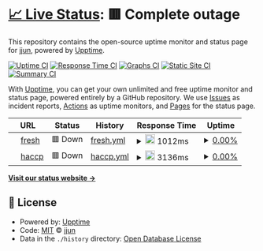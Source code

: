 # [📈 Live Status](https://demo.upptime.js.org): <!--live status--> **🟥 Complete outage**

This repository contains the open-source uptime monitor and status page for [jjun](https://demo.upptime.js.org), powered by [Upptime](https://github.com/upptime/upptime).

[![Uptime CI](https://github.com/jjun/upptime/workflows/Uptime%20CI/badge.svg)](https://github.com/jjun/upptime/actions?query=workflow%3A%22Uptime+CI%22)
[![Response Time CI](https://github.com/jjun/upptime/workflows/Response%20Time%20CI/badge.svg)](https://github.com/jjun/upptime/actions?query=workflow%3A%22Response+Time+CI%22)
[![Graphs CI](https://github.com/jjun/upptime/workflows/Graphs%20CI/badge.svg)](https://github.com/jjun/upptime/actions?query=workflow%3A%22Graphs+CI%22)
[![Static Site CI](https://github.com/jjun/upptime/workflows/Static%20Site%20CI/badge.svg)](https://github.com/jjun/upptime/actions?query=workflow%3A%22Static+Site+CI%22)
[![Summary CI](https://github.com/jjun/upptime/workflows/Summary%20CI/badge.svg)](https://github.com/jjun/upptime/actions?query=workflow%3A%22Summary+CI%22)

With [Upptime](https://upptime.js.org), you can get your own unlimited and free uptime monitor and status page, powered entirely by a GitHub repository. We use [Issues](https://github.com/jjun/upptime/issues) as incident reports, [Actions](https://github.com/jjun/upptime/actions) as uptime monitors, and [Pages](https://demo.upptime.js.org) for the status page.

<!--start: status pages-->
<!-- This summary is generated by Upptime (https://github.com/upptime/upptime) -->
<!-- Do not edit this manually, your changes will be overwritten -->
<!-- prettier-ignore -->
| URL | Status | History | Response Time | Uptime |
| --- | ------ | ------- | ------------- | ------ |
| <img alt="" src="https://icons.duckduckgo.com/ip3/fresh.haccp.or.kr.ico" height="13"> [fresh](https://fresh.haccp.or.kr) | 🟥 Down | [fresh.yml](https://github.com/dlalswns1219/upptime/commits/HEAD/history/fresh.yml) | <details><summary><img alt="Response time graph" src="./graphs/fresh/response-time-week.png" height="20"> 1012ms</summary><br><a href="https://demo.upptime.js.org/history/fresh"><img alt="Response time 1219" src="https://img.shields.io/endpoint?url=https%3A%2F%2Fraw.githubusercontent.com%2Fdlalswns1219%2Fupptime%2FHEAD%2Fapi%2Ffresh%2Fresponse-time.json"></a><br><a href="https://demo.upptime.js.org/history/fresh"><img alt="24-hour response time 964" src="https://img.shields.io/endpoint?url=https%3A%2F%2Fraw.githubusercontent.com%2Fdlalswns1219%2Fupptime%2FHEAD%2Fapi%2Ffresh%2Fresponse-time-day.json"></a><br><a href="https://demo.upptime.js.org/history/fresh"><img alt="7-day response time 1012" src="https://img.shields.io/endpoint?url=https%3A%2F%2Fraw.githubusercontent.com%2Fdlalswns1219%2Fupptime%2FHEAD%2Fapi%2Ffresh%2Fresponse-time-week.json"></a><br><a href="https://demo.upptime.js.org/history/fresh"><img alt="30-day response time 960" src="https://img.shields.io/endpoint?url=https%3A%2F%2Fraw.githubusercontent.com%2Fdlalswns1219%2Fupptime%2FHEAD%2Fapi%2Ffresh%2Fresponse-time-month.json"></a><br><a href="https://demo.upptime.js.org/history/fresh"><img alt="1-year response time 1230" src="https://img.shields.io/endpoint?url=https%3A%2F%2Fraw.githubusercontent.com%2Fdlalswns1219%2Fupptime%2FHEAD%2Fapi%2Ffresh%2Fresponse-time-year.json"></a></details> | <details><summary><a href="https://demo.upptime.js.org/history/fresh">0.00%</a></summary><a href="https://demo.upptime.js.org/history/fresh"><img alt="All-time uptime 0.00%" src="https://img.shields.io/endpoint?url=https%3A%2F%2Fraw.githubusercontent.com%2Fdlalswns1219%2Fupptime%2FHEAD%2Fapi%2Ffresh%2Fuptime.json"></a><br><a href="https://demo.upptime.js.org/history/fresh"><img alt="24-hour uptime 0.00%" src="https://img.shields.io/endpoint?url=https%3A%2F%2Fraw.githubusercontent.com%2Fdlalswns1219%2Fupptime%2FHEAD%2Fapi%2Ffresh%2Fuptime-day.json"></a><br><a href="https://demo.upptime.js.org/history/fresh"><img alt="7-day uptime 0.00%" src="https://img.shields.io/endpoint?url=https%3A%2F%2Fraw.githubusercontent.com%2Fdlalswns1219%2Fupptime%2FHEAD%2Fapi%2Ffresh%2Fuptime-week.json"></a><br><a href="https://demo.upptime.js.org/history/fresh"><img alt="30-day uptime 0.00%" src="https://img.shields.io/endpoint?url=https%3A%2F%2Fraw.githubusercontent.com%2Fdlalswns1219%2Fupptime%2FHEAD%2Fapi%2Ffresh%2Fuptime-month.json"></a><br><a href="https://demo.upptime.js.org/history/fresh"><img alt="1-year uptime 0.00%" src="https://img.shields.io/endpoint?url=https%3A%2F%2Fraw.githubusercontent.com%2Fdlalswns1219%2Fupptime%2FHEAD%2Fapi%2Ffresh%2Fuptime-year.json"></a></details>
| <img alt="" src="https://icons.duckduckgo.com/ip3/haccp.or.kr.ico" height="13"> [haccp](https://haccp.or.kr) | 🟥 Down | [haccp.yml](https://github.com/dlalswns1219/upptime/commits/HEAD/history/haccp.yml) | <details><summary><img alt="Response time graph" src="./graphs/haccp/response-time-week.png" height="20"> 3136ms</summary><br><a href="https://demo.upptime.js.org/history/haccp"><img alt="Response time 2620" src="https://img.shields.io/endpoint?url=https%3A%2F%2Fraw.githubusercontent.com%2Fdlalswns1219%2Fupptime%2FHEAD%2Fapi%2Fhaccp%2Fresponse-time.json"></a><br><a href="https://demo.upptime.js.org/history/haccp"><img alt="24-hour response time 2711" src="https://img.shields.io/endpoint?url=https%3A%2F%2Fraw.githubusercontent.com%2Fdlalswns1219%2Fupptime%2FHEAD%2Fapi%2Fhaccp%2Fresponse-time-day.json"></a><br><a href="https://demo.upptime.js.org/history/haccp"><img alt="7-day response time 3136" src="https://img.shields.io/endpoint?url=https%3A%2F%2Fraw.githubusercontent.com%2Fdlalswns1219%2Fupptime%2FHEAD%2Fapi%2Fhaccp%2Fresponse-time-week.json"></a><br><a href="https://demo.upptime.js.org/history/haccp"><img alt="30-day response time 3261" src="https://img.shields.io/endpoint?url=https%3A%2F%2Fraw.githubusercontent.com%2Fdlalswns1219%2Fupptime%2FHEAD%2Fapi%2Fhaccp%2Fresponse-time-month.json"></a><br><a href="https://demo.upptime.js.org/history/haccp"><img alt="1-year response time 2755" src="https://img.shields.io/endpoint?url=https%3A%2F%2Fraw.githubusercontent.com%2Fdlalswns1219%2Fupptime%2FHEAD%2Fapi%2Fhaccp%2Fresponse-time-year.json"></a></details> | <details><summary><a href="https://demo.upptime.js.org/history/haccp">0.00%</a></summary><a href="https://demo.upptime.js.org/history/haccp"><img alt="All-time uptime 0.00%" src="https://img.shields.io/endpoint?url=https%3A%2F%2Fraw.githubusercontent.com%2Fdlalswns1219%2Fupptime%2FHEAD%2Fapi%2Fhaccp%2Fuptime.json"></a><br><a href="https://demo.upptime.js.org/history/haccp"><img alt="24-hour uptime 0.00%" src="https://img.shields.io/endpoint?url=https%3A%2F%2Fraw.githubusercontent.com%2Fdlalswns1219%2Fupptime%2FHEAD%2Fapi%2Fhaccp%2Fuptime-day.json"></a><br><a href="https://demo.upptime.js.org/history/haccp"><img alt="7-day uptime 0.00%" src="https://img.shields.io/endpoint?url=https%3A%2F%2Fraw.githubusercontent.com%2Fdlalswns1219%2Fupptime%2FHEAD%2Fapi%2Fhaccp%2Fuptime-week.json"></a><br><a href="https://demo.upptime.js.org/history/haccp"><img alt="30-day uptime 0.00%" src="https://img.shields.io/endpoint?url=https%3A%2F%2Fraw.githubusercontent.com%2Fdlalswns1219%2Fupptime%2FHEAD%2Fapi%2Fhaccp%2Fuptime-month.json"></a><br><a href="https://demo.upptime.js.org/history/haccp"><img alt="1-year uptime 0.00%" src="https://img.shields.io/endpoint?url=https%3A%2F%2Fraw.githubusercontent.com%2Fdlalswns1219%2Fupptime%2FHEAD%2Fapi%2Fhaccp%2Fuptime-year.json"></a></details>

<!--end: status pages-->

[**Visit our status website →**](https://demo.upptime.js.org)

## 📄 License

- Powered by: [Upptime](https://github.com/upptime/upptime)
- Code: [MIT](./LICENSE) © [jjun](https://demo.upptime.js.org)
- Data in the `./history` directory: [Open Database License](https://opendatacommons.org/licenses/odbl/1-0/)
